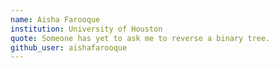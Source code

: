 ```yaml
---
name: Aisha Farooque
institution: University of Houston
quote: Someone has yet to ask me to reverse a binary tree.
github_user: aishafarooque
---
```

